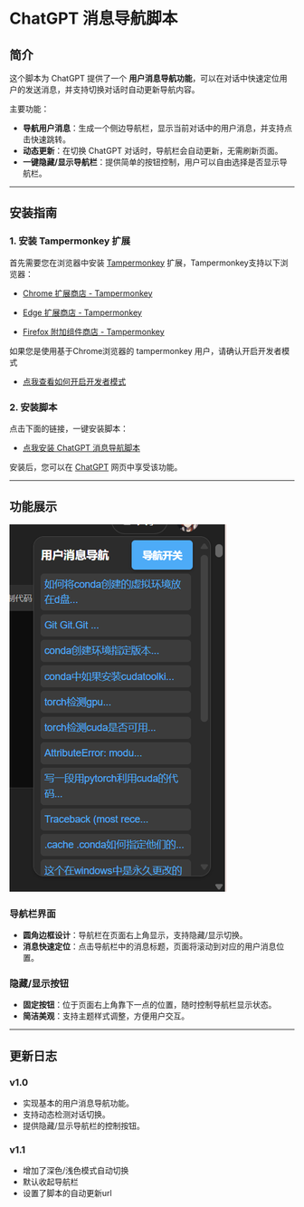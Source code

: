 # ChatGPT 消息导航脚本

## 简介

这个脚本为 ChatGPT 提供了一个 **用户消息导航功能**，可以在对话中快速定位用户的发送消息，并支持切换对话时自动更新导航内容。

主要功能：
- **导航用户消息**：生成一个侧边导航栏，显示当前对话中的用户消息，并支持点击快速跳转。
- **动态更新**：在切换 ChatGPT 对话时，导航栏会自动更新，无需刷新页面。
- **一键隐藏/显示导航栏**：提供简单的按钮控制，用户可以自由选择是否显示导航栏。

---

## 安装指南

### 1. 安装 Tampermonkey 扩展
首先需要您在浏览器中安装 [Tampermonkey](https://www.tampermonkey.net/) 扩展，Tampermonkey支持以下浏览器：

- <a href="https://chrome.google.com/webstore/detail/dhdgffkkebhmkfjojejmpbldmpobfkfo" target="_blank">Chrome 扩展商店 - Tampermonkey</a>

- <a href="https://microsoftedge.microsoft.com/addons/detail/tampermonkey/iikmkjmpaadaobahmlepeloendndfphd" target="_blank">Edge 扩展商店 - Tampermonkey</a>

- <a href="https://addons.mozilla.org/firefox/addon/tampermonkey/" target="_blank">Firefox 附加组件商店 - Tampermonkey</a>

如果您是使用基于Chrome浏览器的 tampermonkey 用户，请确认开启开发者模式
- [点我查看如何开启开发者模式](https://www.tampermonkey.net/faq.php#Q209)

### 2. 安装脚本
点击下面的链接，一键安装脚本：

- <a href="https://github.com/telly3e/ChatGPT-message-navigation/raw/refs/heads/master/script.user.js" target="_blank">点我安装 ChatGPT 消息导航脚本</a>

安装后，您可以在 [ChatGPT](https://chatgpt.com) 网页中享受该功能。

---

## 功能展示
![展示](image.png)


### 导航栏界面
- **圆角边框设计**：导航栏在页面右上角显示，支持隐藏/显示切换。
- **消息快速定位**：点击导航栏中的消息标题，页面将滚动到对应的用户消息位置。

### 隐藏/显示按钮
- **固定按钮**：位于页面右上角靠下一点的位置，随时控制导航栏显示状态。
- **简洁美观**：支持主题样式调整，方便用户交互。

---

## 更新日志

### v1.0
- 实现基本的用户消息导航功能。
- 支持动态检测对话切换。
- 提供隐藏/显示导航栏的控制按钮。

### v1.1
- 增加了深色/浅色模式自动切换
- 默认收起导航栏
- 设置了脚本的自动更新url



